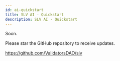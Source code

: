 ```yaml
---
id: ai-quickstart
title: SLV AI - Quickstart
description: SLV AI - Quickstart
---
```


Soon.

Please star the GitHub repository to receive updates.

https://github.com/ValidatorsDAO/slv
